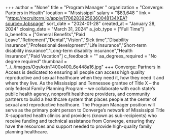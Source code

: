 +++
author = "None"
title = "Program Manager "
organization = "Converge: Partners in Health"
location = "Mississippi"
salary = "$83,648 "
link = "https://recruitcrm.io/apply/17062839256360048134XEA?source=Jobspage"
sort_date = "2024-01-28"
created_at = "January 28, 2024"
closing_date = "March 31, 2024"
a_job_type = ["Full Time"]
b_benefits = ["General Benefits","Paid Leave","Retirement","Dental","Vision","Sick time","Disability insurance","Professional development","Life insurance","Short-term disability insurance","Long-term disability insurance","Health Insurance","Paid Vacation"]
c_feedback = ""
aa_degrees_required = "No degree required"
thumbnail = "../../images/OqvAxtnT400x400_6e448a16.jpg"
+++
Converge: Partners in Access is dedicated to ensuring all people can access high quality reproductive and sexual healthcare when they need it, how they need it and where they live. As the Mississippi and Tennessee grantee of Title X – the only federal Family Planning Program – we collaborate with each state’s public health agency, nonprofit healthcare providers, and community partners to build a healthcare system that places people at the center of sexual and reproductive healthcare. The Program Manager position will serve as the primary point person to Converge’s network of Mississippi Title X-supported health clinics and providers (known as sub-recipients) who receive funding and technical assistance from Converge, ensuring they have the resources and support needed to provide high-quality family planning healthcare.  